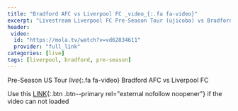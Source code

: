 ```yaml
---
title: "Bradford AFC vs Liverpool FC _video_{:.fa fa-video}"
excerpt: "Livestream Liverpool FC Pre-Season Tour (ujicoba) vs Bradford AFC"
header:
 video:
  id: "https://mola.tv/watch?v=vd62834611"
  provider: "full_link"
categories: [live]
tags: [liverpool, bradford, pre-season]
---
```


Pre-Season US Tour _live_{:.fa fa-video} Bradford AFC vs Liverpool FC

Use this [LINK](https://mola.tv/watch?v=vd62834611){:.btn .btn--primary rel="external nofollow noopener"} if the video can not loaded
